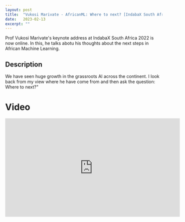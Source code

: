 ```yaml
---
layout: post
title:  "Vukosi Marivate - AfricanML: Where to next? [IndabaX South Africa 2022] "
date:   2023-02-13
excerpt: ""
---
```


Prof Vukosi Marivate's keynote address at IndabaX South Africa 2022 is now online. In this, he talks abotu his thoughts about the next steps in African Machine Learning.

## Description

We have seen huge growth in the grassroots AI across the continent. I look back from my view where he have come from and then ask the question: Where to next?"

# Video

<iframe width="560" height="315" src="https://www.youtube.com/embed/Xnj_9Q5GoR8" title="YouTube video player" frameborder="0" allow="accelerometer; autoplay; clipboard-write; encrypted-media; gyroscope; picture-in-picture; web-share" allowfullscreen></iframe>
